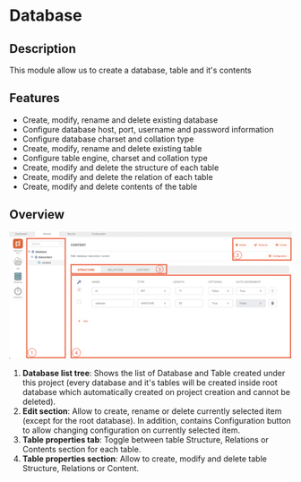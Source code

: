 # Database

## Description

This module allow us to create a database, table and it's contents

## Features

- Create, modify, rename and delete existing database
- Configure database host, port, username and password information
- Configure database charset and collation type
- Create, modify, rename and delete existing table
- Configure table engine, charset and collation type
- Create, modify and delete the structure of each table
- Create, modify and delete the relation of each table
- Create, modify and delete contents of the table

## Overview

![Database Overview](General-overview.png)

1. **Database list tree**: Shows the list of Database and Table created under this project (every database and it's tables will be created inside root database which automatically created on project creation and cannot be deleted).
2. **Edit section**: Allow to create, rename or delete currently selected item (except for the root database). In addition,
   contains Configuration button to allow changing configuration on currently selected item.
3. **Table properties tab**: Toggle between table Structure, Relations or Contents section for each table.
4. **Table properties section**: Allow to create, modify and delete table Structure, Relations or Content.
